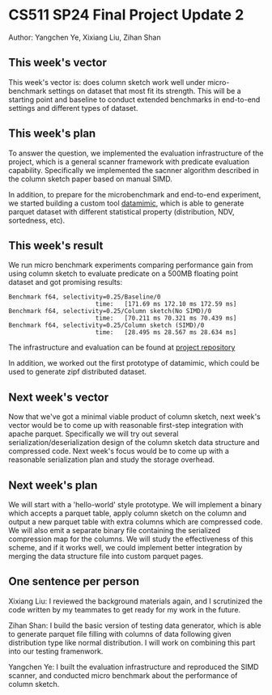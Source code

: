 # CS511 SP24 Final Project Update 2

Author: Yangchen Ye, Xixiang Liu, Zihan Shan

## This week's vector

This week's vector is: does column sketch work well under micro-benchmark settings on dataset that most fit its strength. This will be a starting point and baseline to conduct extended benchmarks in end-to-end settings and different types of dataset. 

## This week's plan

To answer the question, we implemented the evaluation infrastructure of the project, which is a general scanner framework with predicate evaluation capability. Specifically we implemented the sacnner algorithm described in the column sketch paper based on manual SIMD. 

In addition, to prepare for the microbenchmark and end-to-end experiment, we started building a custom tool [datamimic](https://github.com/SP24-CS511-Final-Project/datamimic), which is able to generate parquet dataset with different statistical property (distribution, NDV, sortedness, etc).

## This week's result

We run micro benchmark experiments comparing performance gain from using column sketch to evaluate predicate on a 500MB floating point dataset and got promising results:

```Shell
Benchmark f64, selectivity=0.25/Baseline/0
                        time:   [171.69 ms 172.10 ms 172.59 ms]
Benchmark f64, selectivity=0.25/Column sketch(No SIMD)/0
                        time:   [70.211 ms 70.321 ms 70.439 ms]
Benchmark f64, selectivity=0.25/Column sketch (SIMD)/0
                        time:   [28.495 ms 28.567 ms 28.634 ms]
```

The infrastructure and evaluation can be found at [project repository](https://github.com/SP24-CS511-Final-Project/column-sketch)

In addition, we worked out the first prototype of datamimic, which could be used to generate zipf distributed dataset.

## Next week's vector

Now that we've got a minimal viable product of column sketch, next week's vector would be to come up with reasonable first-step integration with apache parquet. Specifically we will try out several serialization/deserialization design of the column sketch data structure and compressed code. Next week's focus would be to come up with a reasonable serialization plan and study the storage overhead.

## Next week's plan

We will start with a 'hello-world' style prototype. We will implement a binary which accepts a parquet table, apply column sketch on the column and output a new parquet table with extra columns which are compressed code. We will also emit a separate binary file containing the serialized compression map for the columns. We will study the effectiveness of this scheme, and if it works well, we could implement better integration by merging the data structure file into custom parquet pages.

## One sentence per person

Xixiang Liu: I reviewed the background materials again, and I scrutinized the code written by my teammates to get ready for my work in the future.

Zihan Shan: I build the basic version of testing data generator, which is able to generate parquet file filling with columns of data following given distribution type like normal distribution. I will work on combining this part into our testing framenwork.

Yangchen Ye: I built the evaluation infrastructure and reproduced the SIMD scanner, and conducted micro benchmark about the performance of column sketch.
